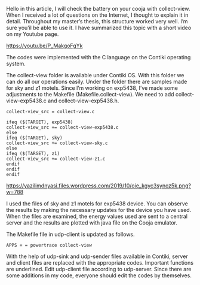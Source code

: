 Hello in this article, I will check the battery on your cooja with collect-view. When I received a lot of questions on the Internet, I thought to explain it in detail. Throughout my master’s thesis, this structure worked very well. I’m sure you’il be able to use it. I have summarized this topic with a short video on my Youtube page.

https://youtu.be/P_MakgoFgYk

The codes were implemented with the C language on the Contiki operating system.

The collect-view folder is available under Contiki OS. With this folder we can do all our operations easily. Under the folder there are samples made for sky and z1 motels. Since I’m working on exp5438, I’ve made some adjustments to the Makefile (Makefile.collect-view). We need to add collect-view-exp5438.c and collect-view-exp5438.h.

    collect-view_src = collect-view.c

    ifeq ($(TARGET), exp5438)
    collect-view_src += collect-view-exp5438.c
    else
    ifeq ($(TARGET), sky)
    collect-view_src += collect-view-sky.c
    else
    ifeq ($(TARGET), z1)
    collect-view_src += collect-view-z1.c
    endif
    endif
    endif

https://yazilimdnyasi.files.wordpress.com/2019/10/oie_kgyc3synoz5k.png?w=788

I used the files of sky and z1 motels for exp5438 device. You can observe the results by making the necessary updates for the device you have used. When the files are examined, the energy values used are sent to a central server and the results are plotted with java file on the Cooja emulator.

The Makefile file in udp-client is updated as follows.

    APPS + = powertrace collect-view

With the help of udp-sink and udp-sender files available in Contiki, server and client files are replaced with the appropriate codes. Important functions are underlined. Edit udp-client file according to udp-server. Since there are some additions in my code, everyone should edit the codes by themselves.
